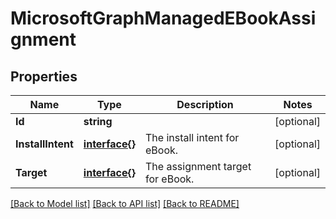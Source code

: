 # MicrosoftGraphManagedEBookAssignment

## Properties

Name | Type | Description | Notes
------------ | ------------- | ------------- | -------------
**Id** | **string** |  | [optional] 
**InstallIntent** | [**interface{}**](.md) | The install intent for eBook. | [optional] 
**Target** | [**interface{}**](.md) | The assignment target for eBook. | [optional] 

[[Back to Model list]](../README.md#documentation-for-models) [[Back to API list]](../README.md#documentation-for-api-endpoints) [[Back to README]](../README.md)


